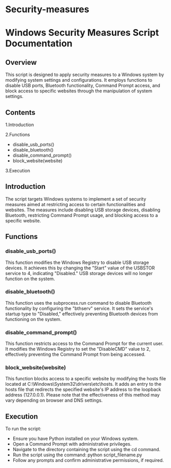 # Security-measures
# Windows Security Measures Script Documentation
## Overview
This script is designed to apply security measures to a Windows system by modifying system settings and configurations. It employs functions to disable USB ports, Bluetooth functionality, Command Prompt access, and block access to specific websites through the manipulation of system settings.

## Contents
1.Introduction

2.Functions
+ disable_usb_ports()
+ disable_bluetooth()
+ disable_command_prompt()
+ block_website(website)
  
3.Execution

## Introduction
The script targets Windows systems to implement a set of security measures aimed at restricting access to certain functionalities and websites. The measures include disabling USB storage devices, disabling Bluetooth, restricting Command Prompt usage, and blocking access to a specific website.

## Functions

### disable_usb_ports()
This function modifies the Windows Registry to disable USB storage devices. It achieves this by changing the "Start" value of the USBSTOR service to 4, indicating "Disabled." USB storage devices will no longer function on the system.

### disable_bluetooth()
This function uses the subprocess.run command to disable Bluetooth functionality by configuring the "bthserv" service. It sets the service's startup type to "Disabled," effectively preventing Bluetooth devices from functioning on the system.

### disable_command_prompt()
This function restricts access to the Command Prompt for the current user. It modifies the Windows Registry to set the "DisableCMD" value to 2, effectively preventing the Command Prompt from being accessed.

### block_website(website)
This function blocks access to a specific website by modifying the hosts file located at C:\Windows\System32\drivers\etc\hosts. It adds an entry to the hosts file that redirects the specified website's IP address to the loopback address (127.0.0.1). Please note that the effectiveness of this method may vary depending on browser and DNS settings.

## Execution

To run the script:

+ Ensure you have Python installed on your Windows system.
+ Open a Command Prompt with administrative privileges.
+ Navigate to the directory containing the script using the cd command.
+ Run the script using the command: python script_filename.py
+ Follow any prompts and confirm administrative permissions, if required.
